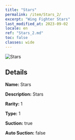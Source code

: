 ```yaml
---
title: "Stars"
permalink: /item/Stars_2/
excerpt: "Wing Fighter Stars"
last_modified_at: 2023-09-02
locale: en
ref: "Stars_2.md"
toc: false
classes: wide
---
```



 ![Stars](/images/item/Stars_p.png)



## Details

 **Name:** Stars 

 **Description:** Stars

 **Rarity:** 1 

 **Type:** 1 

 **Suction:** true 

 **Auto Suction:** false 


